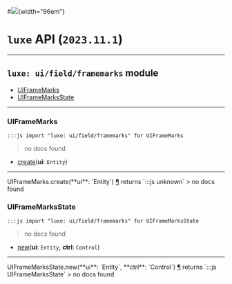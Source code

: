 #![](../../../../../../../../../images/luxe-dark.svg){width="96em"}

# `luxe` API (`2023.11.1`)  


---

## `luxe: ui/field/framemarks` module

- [UIFrameMarks](#uiframemarks)   
- [UIFrameMarksState](#uiframemarksstate)   

---

### UIFrameMarks
`:::js import "luxe: ui/field/framemarks" for UIFrameMarks`
> no docs found

- [create](#UIFrameMarks.create)(**ui**: `Entity`)

<hr/>
<endpoint module="luxe: ui/field/framemarks" class="UIFrameMarks" signature="create(ui : Entity)"></endpoint>
<signature id="UIFrameMarks.create">UIFrameMarks.create(**ui**: `Entity`)
<a class="headerlink" href="#UIFrameMarks.create" title="Permanent link">¶</a></signature>
<span class='api_ret'>returns</span> `:::js unknown`
> no docs found   

### UIFrameMarksState
`:::js import "luxe: ui/field/framemarks" for UIFrameMarksState`
> no docs found

- [new](#UIFrameMarksState.new+2)(**ui**: `Entity`, **ctrl**: `Control`)

<hr/>
<endpoint module="luxe: ui/field/framemarks" class="UIFrameMarksState" signature="new(ui : Entity, ctrl : Control)"></endpoint>
<signature id="UIFrameMarksState.new+2">UIFrameMarksState.new(**ui**: `Entity`, **ctrl**: `Control`)
<a class="headerlink" href="#UIFrameMarksState.new+2" title="Permanent link">¶</a></signature>
<span class='api_ret'>returns</span> `:::js UIFrameMarksState`
> no docs found   

